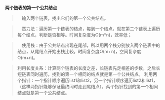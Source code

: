 **两个链表的第一个公共结点**

> 　输入两个链表，找出它们的第一个公共结点。

> 　蛮力法：遍历第一个链表的结点，每到一个结点，就在第二个链表上遍历每个结点，判断是否相等。时间复杂度为O(m*n)，效率低；

> 　使用栈：由于公共结点出现在尾部，所以用两个栈分别放入两个链表中的结点，从尾结点开始出栈比较。时间复杂度O(m+n)，空间复杂度O(m+n)。

> 利用长度关系：计算两个链表的长度之差，长链表先走相差的步数，之后长短链表同时遍历，找到的第一个相同的结点就是第一个公共结点。
> 利用两个指针：一个指针顺序遍历list1和list2，另一个指针顺序遍历list2和list1，（这样两指针能够保证最终同时走到尾结点），两个指针找到的第一个相同结点就是第一个公共结点。